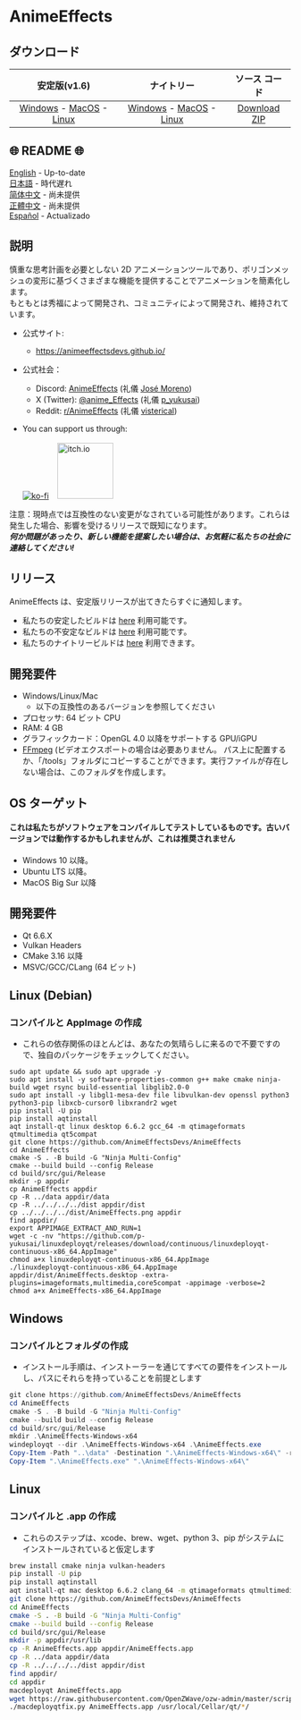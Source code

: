 # AnimeEffects

## ダウンロード

|                                                                                                                                                               安定版(v1.6)                                                                                                                                                                |                                                                                                                                                                                    ナイトリー                                                                                                                                                                                    |                                         ソース コード                                          |
| :---------------------------------------------------------------------------------------------------------------------------------------------------------------------------------------------------------------------------------------------------------------------------------------------------------------------------------------: | :------------------------------------------------------------------------------------------------------------------------------------------------------------------------------------------------------------------------------------------------------------------------------------------------------------------------------------------------------------------------------: | :--------------------------------------------------------------------------------------------: |
| [Windows](https://github.com/AnimeEffectsDevs/AnimeEffects/releases/download/v1.6/AnimeEffects-Installer-Windows.exe) - [MacOS](https://github.com/AnimeEffectsDevs/AnimeEffects/releases/download/v1.6/AnimeEffects-MacOS.zip) - [Linux](https://github.com/AnimeEffectsDevs/AnimeEffects/releases/download/v1.6/AnimeEffects-Linux.zip) | [Windows](https://nightly.link/AnimeEffectsDevs/AnimeEffects/workflows/build-windows.yaml/master/AnimeEffects-Windows-x64.zip) - [MacOS](https://nightly.link/AnimeEffectsDevs/AnimeEffects/workflows/build_mac_intel.yaml/master/AnimeEffects-MacOS.zip) - [Linux](https://nightly.link/AnimeEffectsDevs/AnimeEffects/workflows/build_linux.yaml/master/AnimeEffects-Linux.zip) | [Download ZIP](https://github.com/AnimeEffectsDevs/AnimeEffects/archive/refs/heads/master.zip) |

## 🌐 README 🌐

[English](https://github.com/AnimeEffectsDevs/AnimeEffects/blob/master/README.md) - Up-to-date <br>
[日本語](https://github.com/AnimeEffectsDevs/AnimeEffects/blob/master/README-ja.md) - 時代遅れ <br>
[简体中文](https://github.com/AnimeEffectsDevs/AnimeEffects/blob/master/README-zh.md) - 尚未提供 <br>
[正體中文](https://github.com/AnimeEffectsDevs/AnimeEffects/blob/master/README-zh-t.md) - 尚未提供 <br>
[Español](https://github.com/AnimeEffectsDevs/AnimeEffects/blob/master/README-es.md) - Actualizado <br>

## 説明

慎重な思考計画を必要としない 2D アニメーションツールであり、ポリゴンメッシュの変形に基づくさまざまな機能を提供することでアニメーションを簡素化します。<br>
もともとは秀福によって開発され、コミュニティによって開発され、維持されています。

- 公式サイト:<br>

  - <https://animeeffectsdevs.github.io/>

- 公式社会：<br>

  - Discord: <a href='https://discord.gg/sKp8Srm'>AnimeEffects</a> (礼儀 [José Moreno](https://github.com/Jose-Moreno))<br>
  - X (Twitter): <a href='https://x.com/anime_effects'>@anime_Effects</a> (礼儀 [p_yukusai](https://github.com/p-yukusai))<br>
  - Reddit: <a href='https://www.reddit.com/r/AnimeEffects/'>r/AnimeEffects</a> (礼儀 [visterical](https://www.tumblr.com/visterical))<br>

- You can support us through:<br><br>
  [![ko-fi](https://ko-fi.com/img/githubbutton_sm.svg)](https://ko-fi.com/V7V04YLC3) &nbsp;&nbsp; <a href="https://yukusai.itch.io/animeeffects" target="_blank"> <img src="https://static.itch.io/images/badge-color.svg" alt="itch.io" style="width:100px" /> </a>

注意：現時点では互換性のない変更がなされている可能性があります。これらは発生した場合、影響を受けるリリースで既知になります。<br>
**_何か問題があったり、新しい機能を提案したい場合は、お気軽に私たちの社会に連絡してください!_**

## リリース

AnimeEffects は、安定版リリースが出てきたらすぐに通知します。

- 私たちの安定したビルドは [here](https://github.com/AnimeEffectsDevs/AnimeEffects/releases) 利用可能です。<br>
- 私たちの不安定なビルドは [here](https://github.com/p-yukusai/AnimeEffects/releases) 利用可能です。<br>
- 私たちのナイトリービルドは [here](https://github.com/AnimeEffectsDevs/AnimeEffects/actions) 利用できます。

## 開発要件

- Windows/Linux/Mac
  - 以下の互換性のあるバージョンを参照してください
- プロセッサ: 64 ビット CPU
- RAM: 4 GB
- グラフィックカード：OpenGL 4.0 以降をサポートする GPU/iGPU
- [FFmpeg](https://ffmpeg.org/download.html) (ビデオエクスポートの場合は必要ありません。 パス上に配置するか、「/tools」フォルダにコピーすることができます。実行ファイルが存在しない場合は、このフォルダを作成します。

## OS ターゲット

#### これは私たちがソフトウェアをコンパイルしてテストしているものです。古いバージョンでは動作するかもしれませんが、これは推奨されません

- Windows 10 以降。
- Ubuntu LTS 以降。
- MacOS Big Sur 以降

## 開発要件

- Qt 6.6.X
- Vulkan Headers
- CMake 3.16 以降
- MSVC/GCC/CLang (64 ビット)

## Linux (Debian)

### コンパイルと AppImage の作成

- これらの依存関係のほとんどは、あなたの気晴らしに来るので不要ですので、独自のパッケージをチェックしてください。

```
sudo apt update && sudo apt upgrade -y
sudo apt install -y software-properties-common g++ make cmake ninja-build wget rsync build-essential libglib2.0-0
sudo apt install -y libgl1-mesa-dev file libvulkan-dev openssl python3 python3-pip libxcb-cursor0 libxrandr2 wget
pip install -U pip
pip install aqtinstall
aqt install-qt linux desktop 6.6.2 gcc_64 -m qtimageformats qtmultimedia qt5compat
git clone https://github.com/AnimeEffectsDevs/AnimeEffects
cd AnimeEffects
cmake -S . -B build -G "Ninja Multi-Config"
cmake --build build --config Release
cd build/src/gui/Release
mkdir -p appdir
cp AnimeEffects appdir
cp -R ../data appdir/data
cp -R ../../../../dist appdir/dist
cp ../../../../dist/AnimeEffects.png appdir
find appdir/
export APPIMAGE_EXTRACT_AND_RUN=1
wget -c -nv "https://github.com/p-yukusai/linuxdeployqt/releases/download/continuous/linuxdeployqt-continuous-x86_64.AppImage"
chmod a+x linuxdeployqt-continuous-x86_64.AppImage
./linuxdeployqt-continuous-x86_64.AppImage appdir/dist/AnimeEffects.desktop -extra-plugins=imageformats,multimedia,core5compat -appimage -verbose=2
chmod a+x AnimeEffects-x86_64.AppImage
```

## Windows

### コンパイルとフォルダの作成

- インストール手順は、インストーラーを通じてすべての要件をインストールし、パスにそれらを持っていることを前提とします

```powershell
git clone https://github.com/AnimeEffectsDevs/AnimeEffects
cd AnimeEffects
cmake -S . -B build -G "Ninja Multi-Config"
cmake --build build --config Release
cd build/src/gui/Release
mkdir .\AnimeEffects-Windows-x64
windeployqt --dir .\AnimeEffects-Windows-x64 .\AnimeEffects.exe
Copy-Item -Path "..\data" -Destination ".\AnimeEffects-Windows-x64\" -recurse -Force
Copy-Item ".\AnimeEffects.exe" ".\AnimeEffects-Windows-x64\"
```

## Linux

### コンパイルと .app の作成

- これらのステップは、xcode、brew、wget、python 3、pip がシステムにインストールされていると仮定します

```bash
brew install cmake ninja vulkan-headers
pip install -U pip
pip install aqtinstall
aqt install-qt mac desktop 6.6.2 clang_64 -m qtimageformats qtmultimedia qt5compat
git clone https://github.com/AnimeEffectsDevs/AnimeEffects
cd AnimeEffects
cmake -S . -B build -G "Ninja Multi-Config"
cmake --build build --config Release
cd build/src/gui/Release
mkdir -p appdir/usr/lib
cp -R AnimeEffects.app appdir/AnimeEffects.app
cp -R ../data appdir/data
cp -R ../../../../dist appdir/dist
find appdir/
cd appdir
macdeployqt AnimeEffects.app
wget https://raw.githubusercontent.com/OpenZWave/ozw-admin/master/scripts/macdeployqtfix.py && chmod a+x macdeployqtfix.py
./macdeployqtfix.py AnimeEffects.app /usr/local/Cellar/qt/*/
```
